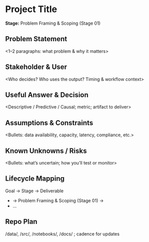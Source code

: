 # Project Title
**Stage:** Problem Framing & Scoping (Stage 01)

## Problem Statement
<1–2 paragraphs: what problem & why it matters>

## Stakeholder & User
<Who decides? Who uses the output? Timing & workflow context>

## Useful Answer & Decision
<Descriptive / Predictive / Causal; metric; artifact to deliver>

## Assumptions & Constraints
<Bullets: data availability, capacity, latency, compliance, etc.>

## Known Unknowns / Risks
<Bullets: what’s uncertain; how you’ll test or monitor>

## Lifecycle Mapping
Goal → Stage → Deliverable
- <Goal A> → Problem Framing & Scoping (Stage 01) → <Deliverable X>
- ...

## Repo Plan
/data/, /src/, /notebooks/, /docs/ ; cadence for updates
